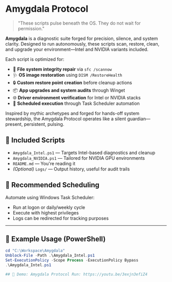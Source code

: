 # Amygdala Protocol

> "These scripts pulse beneath the OS. They do not wait for permission."

**Amygdala** is a diagnostic suite forged for precision, silence, and system clarity. Designed to run autonomously, these scripts scan, restore, clean, and upgrade your environment—Intel and NVIDIA variants included.

Each script is optimized for:
- 🧼 **File system integrity repair** via `sfc /scannow`
- 🩺 **OS image restoration** using `DISM /RestoreHealth`
- 🔒 **Custom restore point creation** before cleanup actions
- 📦 **App upgrades and system audits** through Winget
- 🌐 **Driver environment verification** for Intel or NVIDIA stacks
- 🔄 **Scheduled execution** through Task Scheduler automation

Inspired by mythic archetypes and forged for hands-off system stewardship, the Amygdala Protocol operates like a silent guardian—present, persistent, pulsing.

## 📁 Included Scripts
- `Amygdala_Intel.ps1` — Targets Intel-based diagnostics and cleanup
- `Amygdala_NVIDIA.ps1` — Tailored for NVIDIA GPU environments
- `README.md` — You're reading it
- *(Optional)* `Logs/` — Output history, useful for audit trails

## 📅 Recommended Scheduling
Automate using Windows Task Scheduler:
- Run at logon or daily/weekly cycle
- Execute with highest privileges
- Logs can be redirected for tracking purposes

---

## 🧪 Example Usage (PowerShell)
```powershell
cd "C:\Workspace\Amygdala"
Unblock-File -Path .\Amygdala_Intel.ps1
Set-ExecutionPolicy -Scope Process -ExecutionPolicy Bypass
.\Amygdala_Intel.ps1

## 🎥 Demo: Amygdala Protocol Run: https://youtu.be/3exjn3efiZ4
